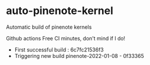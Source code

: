 # auto-pinenote-kernel
Automatic build of pinenote kernels

Github actions Free CI minutes, don't mind if I do!

- First successful build : 6c7fc21536f3
- Triggering new build pinenote-2022-01-08 - 0f33365

